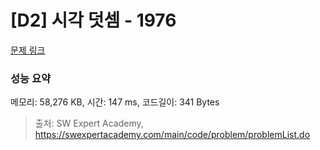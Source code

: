 # [D2] 시각 덧셈 - 1976 

[문제 링크](https://swexpertacademy.com/main/code/problem/problemDetail.do?contestProbId=AV5PttaaAZIDFAUq) 

### 성능 요약

메모리: 58,276 KB, 시간: 147 ms, 코드길이: 341 Bytes



> 출처: SW Expert Academy, https://swexpertacademy.com/main/code/problem/problemList.do